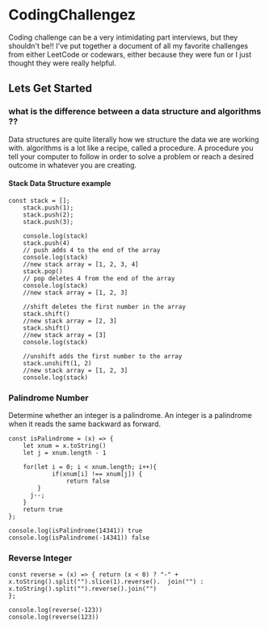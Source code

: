 # CodingChallengez

Coding challenge can be a very intimidating part interviews, but they shouldn't be!! 
I've put together a document of all my favorite challenges from either LeetCode or codewars, either because they were fun or I just thought they were really helpful. 

## Lets Get Started

### what is the difference between a data structure and algorithms ?? 
Data structures are quite literally how we structure the data we are working with. 
algorithms is a lot like a recipe, called a procedure. A procedure you tell your computer 
to follow in order to solve a problem or reach a desired outcome in whatever you are creating. 

#### Stack Data Structure example 

```
const stack = [];
    stack.push(1);
    stack.push(2);
    stack.push(3);

    console.log(stack)
    stack.push(4)
    // push adds 4 to the end of the array 
    console.log(stack) 
    //new stack array = [1, 2, 3, 4]
    stack.pop()
    // pop deletes 4 from the end of the array 
    console.log(stack) 
    //new stack array = [1, 2, 3]

    //shift deletes the first number in the array
    stack.shift()
    //new stack array = [2, 3]
    stack.shift()
    //new stack array = [3]
    console.log(stack) 

    //unshift adds the first number to the array
    stack.unshift(1, 2)
    //new stack array = [1, 2, 3]
    console.log(stack)
```

### Palindrome Number
Determine whether an integer is a palindrome. An integer is a palindrome when it reads the same backward as forward.

```
const isPalindrome = (x) => {
    let xnum = x.toString()
    let j = xnum.length - 1
    
    for(let i = 0; i < xnum.length; i++){
            if(xnum[i] !== xnum[j]) {
                return false
        }
      j--;
    }
    return true         
};

console.log(isPalindrome(14341)) true
console.log(isPalindrome(-14341)) false
```

### Reverse Integer 
```
const reverse = (x) => { return (x < 0) ? "-" + x.toString().split("").slice(1).reverse().  join("") : x.toString().split("").reverse().join("")   
};

console.log(reverse(-123))
console.log(reverse(123))
```
